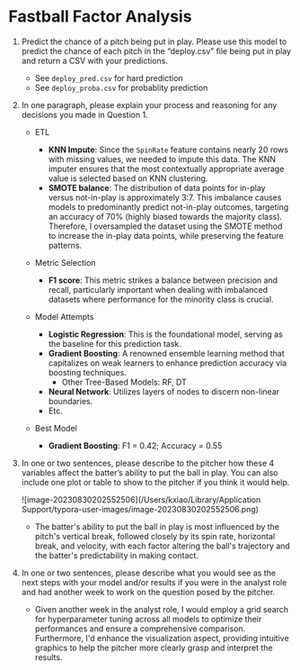 # Fastball Factor Analysis

1. Predict the chance of a pitch being put in play. Please use this model to predict the chance of each pitch in the “deploy.csv” file being put in play and return a CSV with your predictions.

   - See `deploy_pred.csv` for hard prediction
   - See `deploy_proba.csv` for probablity prediction

2. In one paragraph, please explain your process and reasoning for any decisions you made in Question 1.

   - ETL
     - **KNN Impute**: Since the `SpinRate` feature contains nearly 20 rows with missing values, we needed to impute this data. The KNN imputer ensures that the most contextually appropriate average value is selected based on KNN clustering.
     - **SMOTE balance**: The distribution of data points for in-play versus not-in-play is approximately 3:7. This imbalance causes models to predominantly predict not-in-play outcomes, targeting an accuracy of 70% (highly biased towards the majority class). Therefore, I oversampled the dataset using the SMOTE method to increase the in-play data points, while preserving the feature patterns.
     
   - Metric Selection
     - **F1 score**: This metric strikes a balance between precision and recall, particularly important when dealing with imbalanced datasets where performance for the minority class is crucial.
     
   - Model Attempts
     - **Logistic Regression**: This is the foundational model, serving as the baseline for this prediction task.
     - **Gradient Boosting**: A renowned ensemble learning method that capitalizes on weak learners to enhance prediction accuracy via boosting techniques.
       - Other Tree-Based Models: RF, DT
     - **Neural Network**: Utilizes layers of nodes to discern non-linear boundaries.
     - Etc.

   - Best Model
     - **Gradient Boosting**: F1 = 0.42; Accuracy = 0.55

3. In one or two sentences, please describe to the pitcher how these 4 variables affect the batter’s ability to put the ball in play. You can also include one plot or table to show to the pitcher if you think it would help.

   ![image-20230830202552506](/Users/kxiao/Library/Application Support/typora-user-images/image-20230830202552506.png)

   - The batter's ability to put the ball in play is most influenced by the pitch's vertical break, followed closely by its spin rate, horizontal break, and velocity, with each factor altering the ball's trajectory and the batter's predictability in making contact.

4. In one or two sentences, please describe what you would see as the next steps with your model and/or results if you were in the analyst role and had another week to work on the question posed by the pitcher.

   - Given another week in the analyst role, I would employ a grid search for hyperparameter tuning across all models to optimize their performances and ensure a comprehensive comparison. Furthermore, I'd enhance the visualization aspect, providing intuitive graphics to help the pitcher more clearly grasp and interpret the results.